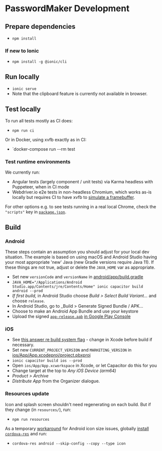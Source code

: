 # PasswordMaker Development

## Prepare dependencies

* `npm install`

### If new to Ionic

* `npm install -g @ionic/cli`

## Run locally

* `ionic serve`
* Note that the clipboard feature is currently not available in browser.

## Test locally

To run all tests mostly as CI does:

* `npm run ci`

Or in Docker, using xvfb exactly as in CI:

* `docker-compose run --rm test

### Test runtime environments

We currently run:

* Angular tests (largely component / unit tests) via Karma headless with Puppeteer, when in CI mode
* Webdriver.io e2e tests in non-headless Chromium, which works as-is locally but requires CI to
  have xvfb to [simulate a framebuffer](https://support.circleci.com/hc/en-us/articles/360042959233-Using-xvfb-to-run-applications). 

For other options e.g. to see tests running in a real local Chrome, check the `"scripts"` key
in [`package.json`](../package.json).

## Build

### Android

These steps contain an assumption you should adjust for your local dev situation. The example is based on
using macOS and Android Studio having your most appropriate 'new' Java (new Gradle versions require
Java 11). If these things are not true, adjust or delete the `JAVA_HOME` var as appropriate.

* Set new `versionCode` and `versionName` in [android/app/build.gradle](../android/app/build.gradle)
* `JAVA_HOME="/Applications/Android Studio.app/Contents/jre/Contents/Home" ionic capacitor build android --prod`
* _If first build,_ in Android Studio choose _Build > Select Build Variant..._ and choose `release`.
* In Android Studio, go to _Build > Generate Signed Bundle / APK...
* Choose to make an Android App Bundle and use your keystore
* Upload the signed [`app-release.aab`](../android/app/release/app-release.aab) [in Google Play Console](https://play.google.com/console/u/0/developers)

### iOS

* See [this answer re build system flag](https://stackoverflow.com/a/52432058/2803757) - change in Xcode before build if necessary.
* Set new `CURRENT_PROJECT_VERSION` and `MARKETING_VERSION` in [ios/App/App.xcodeproj/project.pbxproj](../ios/App/App.xcodeproj/project.pbxproj)
* `ionic capacitor build ios --prod`
* Open `ios/App/App.xcworkspace` in Xcode, or let Capacitor do this for you
* Change target at the top to _Any iOS Device (arm64)_
* _Product > Archive_
* _Distribute App_ from the Organizer dialogue.

### Resources update

Icon and splash screen shouldn't need regenerating on each build. But if they change (in `resources/`), run:

* `npm run resources`

As a temporary [workaround](https://github.com/leonardoquevedox/capacitor-resources/issues/10#issuecomment-934244953)
for Android icon size issues, globally [install `cordova-res`](https://www.npmjs.com/package/cordova-res)
and run:

* `cordova-res android --skip-config --copy --type icon`
